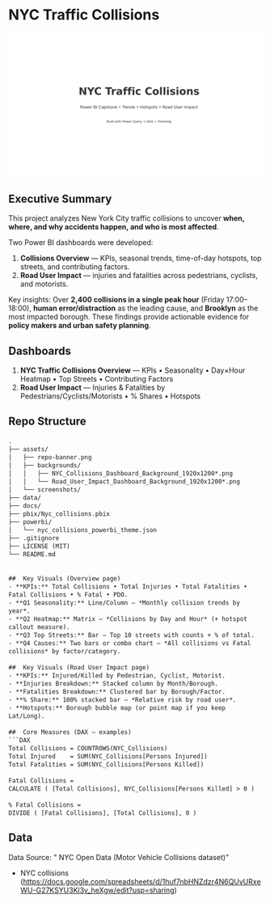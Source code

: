 # NYC Traffic Collisions 

![Banner](assets/repo-banner.png)

## Executive Summary
This project analyzes New York City traffic collisions to uncover **when, where, and why accidents happen, and who is most affected**.  

Two Power BI dashboards were developed:  
1. **Collisions Overview** — KPIs, seasonal trends, time-of-day hotspots, top streets, and contributing factors.  
2. **Road User Impact** — injuries and fatalities across pedestrians, cyclists, and motorists.  

Key insights: Over **2,400 collisions in a single peak hour** (Friday 17:00–18:00), **human error/distraction** as the leading cause, and **Brooklyn** as the most impacted borough. These findings provide actionable evidence for **policy makers and urban safety planning**.




##  Dashboards
1. **NYC Traffic Collisions Overview** — KPIs • Seasonality • Day×Hour Heatmap • Top Streets • Contributing Factors  
2. **Road User Impact** — Injuries & Fatalities by Pedestrians/Cyclists/Motorists • % Shares • Hotspots

##  Repo Structure
```
.
├── assets/
│   ├── repo-banner.png
│   ├── backgrounds/
│   │   ├── NYC_Collisions_Dashboard_Background_1920x1200*.png
│   │   └── Road_User_Impact_Dashboard_Background_1920x1200*.png
│   └── screenshots/ 
├── data/              
├── docs/              
├── pbix/Nyc_collisions.pbix          
├── powerbi/
│   └── nyc_collisions_powerbi_theme.json
├── .gitignore
├── LICENSE (MIT)
└── README.md


##  Key Visuals (Overview page)
- **KPIs:** Total Collisions • Total Injuries • Total Fatalities • Fatal Collisions • % Fatal • PDO.
- **Q1 Seasonality:** Line/Column — *Monthly collision trends by year*.
- **Q2 Heatmap:** Matrix — *Collisions by Day and Hour* (+ hotspot callout measure).
- **Q3 Top Streets:** Bar — Top 10 streets with counts + % of total.
- **Q4 Causes:** Two bars or combo chart — *All collisions vs Fatal collisions* by factor/category.

##  Key Visuals (Road User Impact page)
- **KPIs:** Injured/Killed by Pedestrian, Cyclist, Motorist.
- **Injuries Breakdown:** Stacked column by Month/Borough.
- **Fatalities Breakdown:** Clustered bar by Borough/Factor.
- **% Share:** 100% stacked bar — *Relative risk by road user*.
- **Hotspots:** Borough bubble map (or point map if you keep Lat/Long).

##  Core Measures (DAX — examples)
```DAX
Total Collisions = COUNTROWS(NYC_Collisions)
Total Injured    = SUM(NYC_Collisions[Persons Injured])
Total Fatalities = SUM(NYC_Collisions[Persons Killed])

Fatal Collisions =
CALCULATE ( [Total Collisions], NYC_Collisions[Persons Killed] > 0 )

% Fatal Collisions =
DIVIDE ( [Fatal Collisions], [Total Collisions], 0 )
```

##  Data
Data Source: " NYC Open Data (Motor Vehicle Collisions dataset)”
- NYC collisions (https://docs.google.com/spreadsheets/d/1huf7nbHNZdzr4N6QUvURxeWU-G27KSYU3Kl3v_heXgw/edit?usp=sharing)


